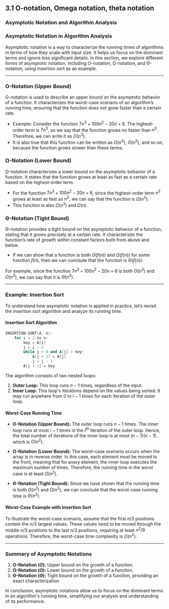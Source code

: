 ## 3.1 O-notation, Omega notation, theta notation

### Asymptotic Notation and Algorithm Analysis

### Asymptotic Notation in Algorithm Analysis

Asymptotic notation is a way to characterize the running times of algorithms in terms of how they scale with input size. It helps us focus on the dominant terms and ignore less significant details. In this section, we explore different forms of asymptotic notation, including O-notation, Ω-notation, and Θ-notation, using insertion sort as an example.

---

### O-Notation (Upper Bound)

O-notation is used to describe an upper bound on the asymptotic behavior of a function. It characterizes the worst-case scenario of an algorithm’s running time, ensuring that the function does not grow faster than a certain rate.

- Example: Consider the function $7n^3 + 100n^2 - 20n + 6$. The highest-order term is $7n^3$, so we say that the function grows no faster than $n^3$. Therefore, we can write it as $O(n^3)$.
- It is also true that this function can be written as $O(n^4)$, $O(n^5)$, and so on, because the function grows slower than these terms.

### Ω-Notation (Lower Bound)

Ω-notation characterizes a lower bound on the asymptotic behavior of a function. It states that the function grows at least as fast as a certain rate based on the highest-order term.

- For the function $7n^3 + 100n^2 - 20n + 6$, since the highest-order term $n^3$ grows at least as fast as $n^3$, we can say that the function is $\Omega(n^3)$.
- This function is also $\Omega(n^2)$ and $\Omega(n)$.

### Θ-Notation (Tight Bound)

Θ-notation provides a tight bound on the asymptotic behavior of a function, stating that it grows precisely at a certain rate. It characterizes the function’s rate of growth within constant factors both from above and below.

- If we can show that a function is both $O(f(n))$ and $\Omega(f(n))$ for some function $f(n)$, then we can conclude that the function is $\Theta(f(n))$.

For example, since the function $7n^3 + 100n^2 - 20n + 6$ is both $O(n^3)$ and $\Omega(n^3)$, we can say that it is $\Theta(n^3)$.

---

### Example: Insertion Sort

To understand how asymptotic notation is applied in practice, let’s revisit the insertion sort algorithm and analyze its running time.

#### Insertion Sort Algorithm

```cpp
INSERTION-SORT(A, n):
    for i = 2 to n:
        key = A[i]
        j = i - 1
        while j > 0 and A[j] > key:
            A[j + 1] = A[j]
            j = j - 1
        A[j + 1] = key

```

The algorithm consists of two nested loops:

1. **Outer Loop:** This loop runs $n-1$ times, regardless of the input.
2. **Inner Loop:** This loop's iterations depend on the values being sorted. It may run anywhere from 0 to $i-1$ times for each iteration of the outer loop.

#### Worst-Case Running Time

- **O-Notation (Upper Bound):** The outer loop runs $n-1$ times. The inner loop runs at most $i-1$ times in the $i^{th}$ iteration of the outer loop. Hence, the total number of iterations of the inner loop is at most $(n-1)(n-1)$, which is $O(n^2)$.
    
- **Ω-Notation (Lower Bound):** The worst-case scenario occurs when the array is in reverse order. In this case, each element must be moved to the front, meaning that for every element, the inner loop executes the maximum number of times. Therefore, the running time in the worst case is at least $\Omega(n^2)$.
    
- **Θ-Notation (Tight Bound):** Since we have shown that the running time is both $O(n^2)$ and $\Omega(n^2)$, we can conclude that the worst-case running time is $\Theta(n^2)$.
    

#### Worst-Case Example with Insertion Sort

To illustrate the worst-case scenario, assume that the first $n/3$ positions contain the $n/3$ largest values. These values need to be moved through the middle $n/3$ positions to the last $n/3$ positions, requiring at least $n^2/9$ operations. Therefore, the worst-case time complexity is $\Omega(n^2)$.

---

### Summary of Asymptotic Notations

1. **O-Notation ($O$):** Upper bound on the growth of a function.
2. **Ω-Notation ($\Omega$):** Lower bound on the growth of a function.
3. **Θ-Notation ($\Theta$):** Tight bound on the growth of a function, providing an exact characterization.

In conclusion, asymptotic notations allow us to focus on the dominant terms in an algorithm's running time, simplifying our analysis and understanding of its performance.



